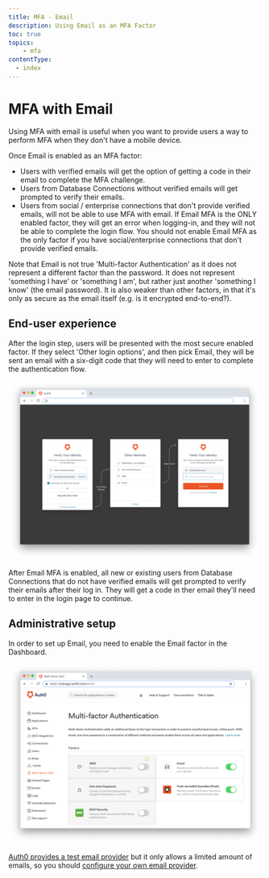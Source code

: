```yaml
---
title: MFA - Email
description: Using Email as an MFA Factor
toc: true
topics:
    - mfa
contentType:
  - index
---
```

# MFA with Email

Using MFA with email is useful when you want to provide users a way to perform MFA when they don't have a mobile device.

Once Email is enabled as an MFA factor:

- Users with verified emails will get the option of getting a code in their email to complete the MFA challenge.
- Users from Database Connections without verified emails will get prompted to verify their emails.
- Users from social / enterprise connections that don't provide verified emails, will not be able to use MFA with email. If Email MFA is the ONLY enabled factor, they will get an error when logging-in, and they will not be able to complete the login flow. You should not enable Email MFA as the only factor if you have social/enterprise connections that don't provide verified emails.

Note that Email is not true 'Multi-factor Authentication' as it does not represent a different factor than the password. It does not represent 'something I have' or 'something I am', but rather just another 'something I know' (the email password). It is also weaker than other factors, in that it's only as secure as the email itself (e.g. is it encrypted end-to-end?).

## End-user experience

After the login step, users will be presented with the most secure enabled factor. If they select 'Other login options', and then pick Email, they will be sent an email with a six-digit code that they will need to enter to complete the authentication flow.

![Email End User 1](/media/articles/multifactor-authentication/mfa-email.png)

After Email MFA is enabled, all new or existing users from Database Connections that do not have verified emails will get prompted to verify their emails after their log in. They will get a code in ther email they'll need to enter in the login page to continue.

## Administrative setup

In order to set up Email, you need to enable the Email factor in the Dashboard.

![MFA Email Settings](/media/articles/multifactor-authentication/email-settings.png)

[Auth0 provides a test email provider](/email) but it only allows a limited amount of emails, so you should [configure your own email provider](/email/providers).
